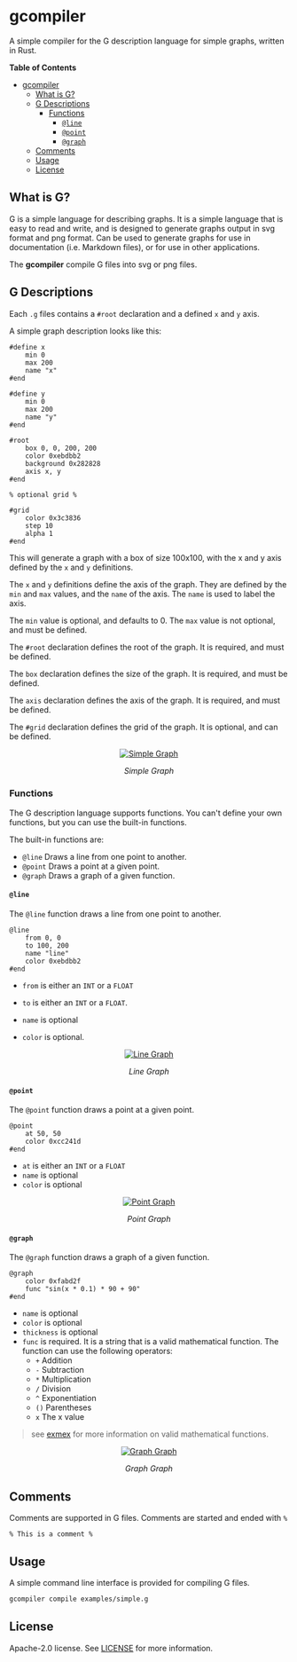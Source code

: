 # gcompiler

A simple compiler for the G description language for simple graphs, written in Rust.

**Table of Contents**
- [gcompiler](#gcompiler)
  - [What is G?](#what-is-g)
  - [G Descriptions](#g-descriptions)
    - [Functions](#functions)
      - [`@line`](#line)
      - [`@point`](#point)
      - [`@graph`](#graph)
  - [Comments](#comments)
  - [Usage](#usage)
  - [License](#license)


## What is G?

G is a simple language for describing graphs. It is a simple language that is easy to read and write, and is designed to generate graphs output in svg format and png format. Can be used to generate graphs for use in documentation (i.e. Markdown files), or for use in other applications.

The **gcompiler** compile G files into svg or png files.

## G Descriptions

Each `.g` files contains a `#root` declaration and a defined `x` and `y` axis.

A simple graph description looks like this:

```oz
#define x
    min 0
    max 200
    name "x"
#end

#define y
    min 0
    max 200
    name "y"
#end

#root
    box 0, 0, 200, 200
    color 0xebdbb2
    background 0x282828
    axis x, y
#end

% optional grid %

#grid
    color 0x3c3836
    step 10
    alpha 1
#end
```

This will generate a graph with a box of size 100x100, with the x and y axis defined by the `x` and `y` definitions.

The `x` and `y` definitions define the axis of the graph. They are defined by the `min` and `max` values, and the `name` of the axis. The `name` is used to label the axis.

The `min` value is optional, and defaults to 0. The `max` value is not optional, and must be defined.

The `#root` declaration defines the root of the graph. It is required, and must be defined.

The `box` declaration defines the size of the graph. It is required, and must be defined.

The `axis` declaration defines the axis of the graph. It is required, and must be defined.

The `#grid` declaration defines the grid of the graph. It is optional, and can be defined.

<figure>
<div align="center">

[![Simple Graph](examples/simple.svg)](examples/simple.g)
<figcaption> 

*Simple Graph* 
</figcaption>

</div>
</figure>

### Functions

The G description language supports functions. You can't define your own functions, but you can use the built-in functions.

The built-in functions are:
  - `@line` Draws a line from one point to another.
  - `@point` Draws a point at a given point.
  - `@graph` Draws a graph of a given function.

#### `@line`

The `@line` function draws a line from one point to another.

```oz
@line
    from 0, 0
    to 100, 200
    name "line"
    color 0xebdbb2
#end
```

- `from` is either an `INT` or a `FLOAT`

- `to` is either an `INT` or a `FLOAT`. 

- `name` is optional

- `color` is optional.

<figure>
<div align="center">

[![Line Graph](examples/line.svg)](examples/line.g)
<figcaption>

*Line Graph*
</figcaption>

</div>
</figure>

#### `@point`

The `@point` function draws a point at a given point.

```oz
@point
    at 50, 50
    color 0xcc241d
#end
```

- `at` is either an `INT` or a `FLOAT`
- `name` is optional
- `color` is optional

<figure>
<div align="center">

[![Point Graph](examples/point.svg)](examples/point.g)
<figcaption>

*Point Graph*
</figcaption>
</div>
</figure>

#### `@graph`

The `@graph` function draws a graph of a given function.

```oz
@graph
    color 0xfabd2f
    func "sin(x * 0.1) * 90 + 90"
#end
```

- `name` is optional
- `color` is optional
- `thickness` is optional
- `func` is required. It is a string that is a valid mathematical function. The function can use the following operators:
  - `+` Addition
  - `-` Subtraction
  - `*` Multiplication
  - `/` Division
  - `^` Exponentiation
  - `()` Parentheses
  - `x` The x value

> see [exmex](https://github.com/bertiqwerty/exmex/) for more information on valid mathematical functions.

<figure>
<div align="center">

[![Graph Graph](examples/graph.svg)](examples/graph.g)
<figcaption>

*Graph Graph*
</figcaption>
</div>
</figure>

## Comments

Comments are supported in G files. Comments are started and ended with `%`

```oz
% This is a comment %
```

## Usage

A simple command line interface is provided for compiling G files.

```bash
gcompiler compile examples/simple.g
```


## License

Apache-2.0 license. See [LICENSE](LICENSE) for more information.

